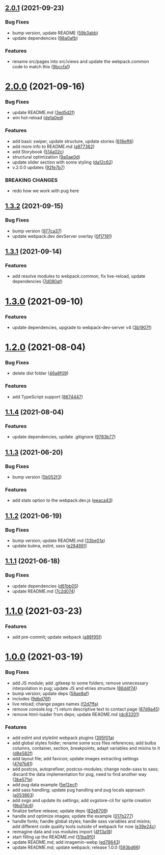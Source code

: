 ## [2.0.1](https://github.com/hotepp/webpack-modules/compare/2.0.0...2.0.1) (2021-09-23)


### Bug Fixes

* bump version, update README ([59b3abb](https://github.com/hotepp/webpack-modules/commit/59b3abb9298c8673ad06b40393c3529b53a7be84))
* update dependencies ([98a0afb](https://github.com/hotepp/webpack-modules/commit/98a0afbde2a2ae2f956f80b622ca65cf1c8cde7e))


### Features

* rename src/pages into src/views and update the webpack.common code to match this ([9bccfa1](https://github.com/hotepp/webpack-modules/commit/9bccfa174e0c51968a52b44c469bd357ae9e778e))



# [2.0.0](https://github.com/hotepp/webpack-modules/compare/1.3.2...2.0.0) (2021-09-16)


### Bug Fixes

* update README.md ([3ed5d2f](https://github.com/hotepp/webpack-modules/commit/3ed5d2f3d48268ca55267eba5edba7d92581139a))
* wm hot-reload ([de1a0ed](https://github.com/hotepp/webpack-modules/commit/de1a0edef5554a3eace50fc47e815692759e1a12))


### Features

* add basic swiper, update structure, update stories ([618eff4](https://github.com/hotepp/webpack-modules/commit/618eff4caac27a1013c96caaa738555bd8c79599))
* add more info to README.md ([a977362](https://github.com/hotepp/webpack-modules/commit/a9773626d9f2f5e046ae740e841210b34229eefc))
* add Storybook ([514a02c](https://github.com/hotepp/webpack-modules/commit/514a02c16d2c9096d754ccdc2cce74981217657f))
* structural optimization ([9a0ae0d](https://github.com/hotepp/webpack-modules/commit/9a0ae0d0c87a1b50b2904d420835b59662bffc72))
* update slider section with some styling ([da12c62](https://github.com/hotepp/webpack-modules/commit/da12c621ed15f584b132b09d600d69ba5701774b))
* v.2.0.0 updates ([92fe7b7](https://github.com/hotepp/webpack-modules/commit/92fe7b711a38dde176e36243825644528aa66566))


### BREAKING CHANGES

* redo how we work with pug here



## [1.3.2](https://github.com/hotepp/webpack-modules/compare/1.3.1...1.3.2) (2021-09-15)


### Bug Fixes

* bump version ([977ca37](https://github.com/hotepp/webpack-modules/commit/977ca37b1385793160ee9f30406a48b2e2f7120c))
* update webpack.dev devServer overlay ([0f17191](https://github.com/hotepp/webpack-modules/commit/0f171917f82f90233c79eb37e22a499ca9edc40c))



## [1.3.1](https://github.com/hotepp/webpack-modules/compare/1.3.0...1.3.1) (2021-09-14)


### Features

* add resolve modules to webpack.common, fix live-reload, update dependencies ([7d080af](https://github.com/hotepp/webpack-modules/commit/7d080af6892bfe05a6d2fceb10d12d81798115b3))



# [1.3.0](https://github.com/hotepp/webpack-modules/compare/1.2.0...1.3.0) (2021-09-10)


### Features

* update dependencies, upgrade to webpack-dev-server v4 ([3b1907f](https://github.com/hotepp/webpack-modules/commit/3b1907f6eba830e9b32bd195f40956269bb5a151))



# [1.2.0](https://github.com/hotepp/webpack-modules/compare/1.1.4...1.2.0) (2021-08-04)


### Bug Fixes

* delete dist folder ([46a8f09](https://github.com/hotepp/webpack-modules/commit/46a8f0935b5705eee8c8e5aae07f6b4cb71f6408))


### Features

* add TypeScript support ([8674447](https://github.com/hotepp/webpack-modules/commit/86744472e1a8c2071e8df4f025d53ca9585cbee0))



## [1.1.4](https://github.com/hotepp/webpack-modules/compare/1.1.3...1.1.4) (2021-08-04)


### Features

* update dependencies, update .gitignore ([9783b77](https://github.com/hotepp/webpack-modules/commit/9783b776991dd9e8530c0aff824236e013d0924c))



## [1.1.3](https://github.com/hotepp/webpack-modules/compare/1.1.2...1.1.3) (2021-06-20)


### Bug Fixes

* bump version ([5b052f3](https://github.com/hotepp/webpack-modules/commit/5b052f3333b45593310ade1b263a3bd49eac1305))


### Features

* add stats option to the webpack.dev.js ([eeaca43](https://github.com/hotepp/webpack-modules/commit/eeaca43d7f8b78d8d66f5b7640afb086ad9cdda5))



## [1.1.2](https://github.com/hotepp/webpack-modules/compare/1.1.1...1.1.2) (2021-06-19)


### Bug Fixes

* bump version; update README.md ([33be01a](https://github.com/hotepp/webpack-modules/commit/33be01a13732492e78742f8b9ef9196aa45db922))
* update bulma, eslint, sass ([e284891](https://github.com/hotepp/webpack-modules/commit/e2848914529df7f79e98697f6548a66477667e20))



## [1.1.1](https://github.com/hotepp/webpack-modules/compare/1.1.0...1.1.1) (2021-06-18)


### Bug Fixes

* update dependencies ([d61bb05](https://github.com/hotepp/webpack-modules/commit/d61bb054df16b5bbbe23ccd96af337a5f5d06eb5))
* update README.md ([7c2d074](https://github.com/hotepp/webpack-modules/commit/7c2d07414c4300ff81f0f51cac99174ac0a96dfb))



# [1.1.0](https://github.com/hotepp/webpack-modules/compare/1.0.0...1.1.0) (2021-03-23)


### Features

* add pre-commit; update webpack ([a88f95f](https://github.com/hotepp/webpack-modules/commit/a88f95f4c4f57f180fef5fd0a3df3649be36f11e))



# [1.0.0](https://github.com/hotepp/webpack-modules/compare/5ef2ecf0dae6373c29543ced9b359d240a1dd8a5...1.0.0) (2021-03-19)


### Bug Fixes

* add JS module; add .gitkeep to some folders; remove unnecessary interpolation in pug; update JS and etries structure ([86d4f74](https://github.com/hotepp/webpack-modules/commit/86d4f74e3c7991a5ae7e55bd9d2a0b02c217bfe5))
* bump version; update deps ([58ae8af](https://github.com/hotepp/webpack-modules/commit/58ae8afc63054b68c461d0d369992f96f1a4852b))
* includes ([9dbd76f](https://github.com/hotepp/webpack-modules/commit/9dbd76fdab7dbd7d37d8914eb50d24e095032bdb))
* live reload; change pages names ([f2d7ffa](https://github.com/hotepp/webpack-modules/commit/f2d7ffa9cac12c2a70b8a9972b80c8c7bb8c69fe))
* remove console.log :^) return descriptive text to contact page ([87d9a45](https://github.com/hotepp/webpack-modules/commit/87d9a45ad93a6c4a250420f6b4f237612a09deee))
* remove html-loader from deps; update README.md ([dc83201](https://github.com/hotepp/webpack-modules/commit/dc83201ef9305a1b81654b36e04c16546563f91c))


### Features

* add eslint and stylelint webpack plugins ([395f01a](https://github.com/hotepp/webpack-modules/commit/395f01a9551321d06832a1e0b08905cc6a87c2ac))
* add global styles folder; rename some scss files references; add bulba columns, container, section, breakpoints, adapt variables and mixins to it ([d8e582f](https://github.com/hotepp/webpack-modules/commit/d8e582fc7c152f5576dd6026d9bd3f3ba447d9db))
* add layout file; add favicon; update images extracting settings ([47d7b81](https://github.com/hotepp/webpack-modules/commit/47d7b818d50de89457da660c086561ed546460df))
* add postcss, autoprefixer, postcss-modules; change node-sass to sass; discard the data implementation for pug, need to find another way ([3be571e](https://github.com/hotepp/webpack-modules/commit/3be571e27ee214430d6be9ad10951c13f362c7e4))
* add pug data example ([5ef2ecf](https://github.com/hotepp/webpack-modules/commit/5ef2ecf0dae6373c29543ced9b359d240a1dd8a5))
* add sass handling; update pug handling and pug locals approach ([a053863](https://github.com/hotepp/webpack-modules/commit/a053863f8dbd848384eda0039ebfad0854f81d01))
* add svgo and update its settings; add svgstore-cli for sprite creation ([9bd7dc6](https://github.com/hotepp/webpack-modules/commit/9bd7dc6b6593b618350d1982312973b13b3f5652))
* finalize before release; update deps ([82e8709](https://github.com/hotepp/webpack-modules/commit/82e87090e298536cce723e89ac7060ca0e985845))
* handle and optimize images; update the example ([017b277](https://github.com/hotepp/webpack-modules/commit/017b277d58484cdbd2ac0a1c6814755200b206f2))
* handle fonts; handle global styles; handle sass variables and mixins; add different code quality tools outside of webpack for now ([e39e24c](https://github.com/hotepp/webpack-modules/commit/e39e24c52f573f2db436fc6087cb258da49d7593))
* reimagine data and css modules import ([4f13a18](https://github.com/hotepp/webpack-modules/commit/4f13a1806fa8ea023c06377fc2d3ed07a3aea352))
* start filling up the README.md ([51ba9f0](https://github.com/hotepp/webpack-modules/commit/51ba9f0a94a1716be5e9defc4c490f6ae04d2327))
* update README.md; add imagemin-webp ([ed78643](https://github.com/hotepp/webpack-modules/commit/ed78643146753dc01dfa70797104edb36ef4cd2a))
* update README.md; update webpack; release 1.0.0 ([593bd66](https://github.com/hotepp/webpack-modules/commit/593bd66cb8263c37ff2527da37bb56f826d8476f))



